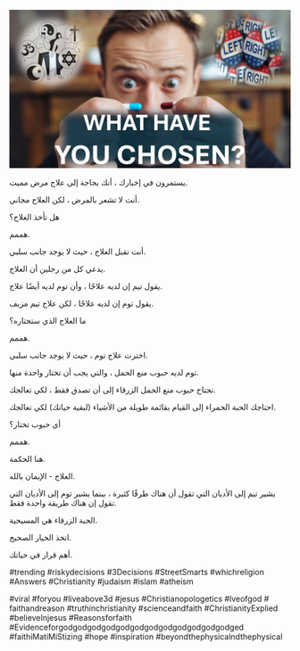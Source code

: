 ![Video cover image](../cover.jpg "cover photo")

يستمرون في إخبارك ، أنك بحاجة إلى علاج مرض مميت.

أنت لا تشعر بالمرض ، لكن العلاج مجاني.

هل تأخذ العلاج؟

هممم.

أنت تقبل العلاج ، حيث لا يوجد جانب سلبي.

يدعي كل من رجلين أن العلاج.

يقول تيم إن لديه علاجًا ، وأن توم لديه أيضًا علاج.

يقول توم إن لديه علاجًا ، لكن علاج تيم مزيف.

ما العلاج الذي ستختاره؟

هممم.

اخترت علاج توم ، حيث لا يوجد جانب سلبي.

توم لديه حبوب منع الحمل ، والتي يجب أن تختار واحدة منها.

تحتاج حبوب منع الحمل الزرقاء إلى أن تصدق فقط ، لكي تعالجك.

احتاجك الحبة الحمراء إلى القيام بقائمة طويلة من الأشياء (لبقية حياتك) لكي تعالجك.

أي حبوب تختار؟

هممم.

هنا الحكمة.

العلاج - الإيمان بالله.

يشير تيم إلى الأديان التي تقول أن هناك طرقًا كثيرة ، بينما يشير توم إلى الأديان التي تقول إن هناك طريقة واحدة فقط.

الحبة الزرقاء هي المسيحية.

اتخذ الخيار الصحيح.

أهم قرار في حياتك.

#trending #riskydecisions #3Decisions #StreetSmarts #whichreligion #Answers #Christianity #judaism #islam #atheism

#viral #foryou #liveabove3d #jesus #Christianopologetics #lveofgod # faithandreason #truthinchristianity #scienceandfaith #ChristianityExplied #believeInjesus #Reasonsforfaith #Evidenceforgodgodgodgodgodgodgodgodgodgodgodgodged #faithiMatiMiStizing #hope #inspiration #beyondthephysicalndthephysical
